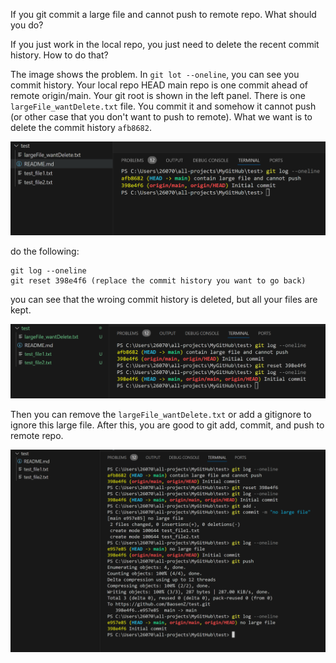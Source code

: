 If you git commit a large file and cannot push to remote repo. What should you do?

If you just work in the local repo, you just need to delete the recent commit history. How to do that? 

The image shows the problem. In `git lot --oneline`, you can see you commit history. Your local repo HEAD main repo is one commit ahead of remote origin/main. Your git root is shown in the left panel. There is one `largeFile_wantDelete.txt` file. You commit it and somehow it cannot push (or other case that you don't want to push to remote). What we want is to delete the commit history `afb8682`.

![alt text](image.png)

do the following:
```
git log --oneline
git reset 398e4f6 (replace the commit history you want to go back)
```
you can see that the wroing commit history is deleted, but all your files are kept. 

![alt text](image-1.png)

Then you can remove the `largeFile_wantDelete.txt` or add a gitignore to ignore this large file. After this, you are good to git add, commit, and push to remote repo. 

![alt text](image-2.png)